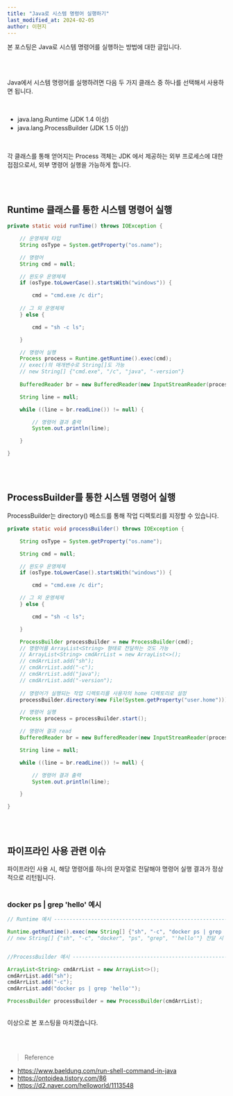 ```yaml
---
title: "Java로 시스템 명령어 실행하기"
last_modified_at: 2024-02-05
author: 이현지
---
```



본 포스팅은 Java로 시스템 명령어를 실행하는 방법에 대한 글입니다. 

<br><br>

Java에서 시스템 명령어를 실행하려면 다음 두 가지 클래스 중 하나를 선택해서 사용하면 됩니다.

<br>

- java.lang.Runtime (JDK 1.4 이상)<br>
- java.lang.ProcessBuilder (JDK 1.5 이상)  

<br>

각 클래스를 통해 얻어지는 Process 객체는 JDK 에서 제공하는 외부 프로세스에 대한 접점으로서, 외부 명령어 실행을 가능하게 합니다. 

<br><br>

## Runtime 클래스를 통한 시스템 명령어 실행

```java
private static void runTime() throws IOException {

    // 운영체제 타입
    String osType = System.getProperty("os.name");

    // 명령어
    String cmd = null; 

    // 윈도우 운영체제 
    if (osType.toLowerCase().startsWith("windows")) { 

        cmd = "cmd.exe /c dir";
		
    // 그 외 운영체제 
    } else { 

        cmd = "sh -c ls";

    }

    // 명령어 실행
    Process process = Runtime.getRuntime().exec(cmd);
	// exec()의 매개변수로 String[]도 가능
    // new String[] {"cmd.exe", "/c", "java", "-version"}
    
    BufferedReader br = new BufferedReader(new InputStreamReader(process.getInputStream()));

    String line = null;

    while ((line = br.readLine()) != null) {

        // 명령어 결과 출력
        System.out.println(line);

    }

}
```

<br><br>
## ProcessBuilder를 통한 시스템 명령어 실행 

ProcessBuilder는 directory() 메소드를 통해 작업 디렉토리를 지정할 수 있습니다. <br>
```java
private static void processBuilder() throws IOException {

    String osType = System.getProperty("os.name");

    String cmd = null; 

    // 윈도우 운영체제
    if (osType.toLowerCase().startsWith("windows")) { 

        cmd = "cmd.exe /c dir";

    // 그 외 운영체제
    } else { 

        cmd = "sh -c ls";

    }

    ProcessBuilder processBuilder = new ProcessBuilder(cmd);
	// 명령어를 ArrayList<String> 형태로 전달하는 것도 가능
    // ArrayList<String> cmdArrList = new ArrayList<>();
    // cmdArrList.add("sh");
    // cmdArrList.add("-c");
    // cmdArrList.add("java");
    // cmdArrList.add("-version");
    
    // 명령어가 실행되는 작업 디렉토리를 사용자의 home 디렉토리로 설정
    processBuilder.directory(new File(System.getProperty("user.home")));

    // 명령어 실행
    Process process = processBuilder.start();

    // 명령어 결과 read
    BufferedReader br = new BufferedReader(new InputStreamReader(process.getInputStream()));

    String line = null;

    while ((line = br.readLine()) != null) {

        // 명령어 결과 출력
        System.out.println(line);

    }

}
```
<br><br>
## 파이프라인 사용 관련 이슈
파이프라인 사용 시, 해당 명령어를 하나의 문자열로 전달해야 명령어 실행 결과가 정상적으로 리턴됩니다. 
<br><br>

### docker ps | grep 'hello' 예시
```java
// Runtime 예시 -----------------------------------------------------------------

Runtime.getRuntime().exec(new String[] {"sh", "-c", "docker ps | grep 'hello'"});
// new String[] {"sh", "-c", "docker", "ps", "grep", "'hello'"} 전달 시 오류 발생


//ProcessBuilder 예시 -----------------------------------------------------------

ArrayList<String> cmdArrList = new ArrayList<>();
cmdArrList.add("sh");
cmdArrList.add("-c");
cmdArrList.add("docker ps | grep 'hello'");

ProcessBuilder processBuilder = new ProcessBuilder(cmdArrList);
```
<br>
이상으로 본 포스팅을 마치겠습니다.

<br><br>
 > Reference 
- https://www.baeldung.com/run-shell-command-in-java<br>
- https://ontoidea.tistory.com/86<br>
- https://d2.naver.com/helloworld/1113548<br>